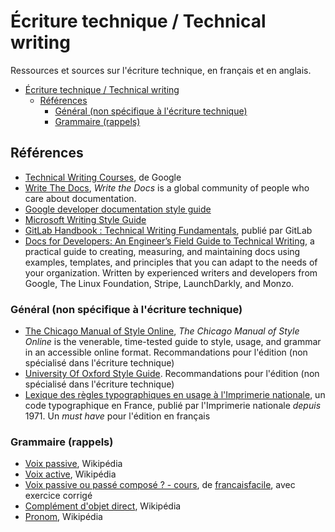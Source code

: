 # Écriture technique / Technical writing

Ressources et sources sur l'écriture technique, en français et en anglais.


- [Écriture technique / Technical writing](#écriture-technique--technical-writing)
  - [Références](#références)
    - [Général (non spécifique à l'écriture technique)](#général-non-spécifique-à-lécriture-technique)
    - [Grammaire (rappels)](#grammaire-rappels)


## Références

- [Technical Writing Courses](https://developers.google.com/tech-writing), de Google
- [Write The Docs](https://www.writethedocs.org/), *Write the Docs* is a global community of people who care about documentation.
- [Google developer documentation style guide](https://developers.google.com/style) 
- [Microsoft Writing Style Guide](https://learn.microsoft.com/en-us/style-guide/welcome/)
- [GitLab Handbook : Technical Writing Fundamentals](https://handbook.gitlab.com/handbook/product/ux/technical-writing/fundamentals/), publié par GitLab
- [Docs for Developers: An Engineer’s Field Guide to Technical Writing](https://docsfordevelopers.com/), a practical guide to creating, measuring, and maintaining docs using examples, templates, and principles that you can adapt to the needs of your organization. Written by experienced writers and developers from Google, The Linux Foundation, Stripe, LaunchDarkly, and Monzo.

### Général (non spécifique à l'écriture technique)

- [The Chicago Manual of Style Online](https://www.chicagomanualofstyle.org/home.html), *The Chicago Manual of Style Online* is the venerable, time-tested guide to style, usage, and grammar in an accessible online format. Recommandations pour l'édition (non spécialisé dans l'écriture technique)
- [University Of Oxford Style Guide](https://www.ox.ac.uk/sites/files/oxford/media_wysiwyg/University%20of%20Oxford%20Style%20Guide.pdf). Recommandations pour l'édition (non spécialisé dans l'écriture technique)
- [Lexique des règles typographiques en usage à l'Imprimerie nationale](https://les-unpertinents.fr/Manuscrits/Lexique%20des%20r%C3%A8gles%20typographiques%20en%20usage%20%C3%A0%20l%27Imprimerie%20nationale2.pdf), un code typographique en France, publié par l'Imprimerie nationale *depuis* 1971. Un *must have* pour l'édition en français

### Grammaire (rappels)

- [Voix passive](https://fr.wikipedia.org/wiki/Voix_passive), Wikipédia
- [Voix active](https://fr.wikipedia.org/wiki/Voix_active), Wikipédia
- [Voix passive ou passé composé ? - cours](https://www.francaisfacile.com/exercices/exercice-francais-2/exercice-francais-123170.php), de [francaisfacile](https://www.francaisfacile.com), avec exercice corrigé
- [Complément d'objet direct](https://fr.wikipedia.org/wiki/Compl%C3%A9ment_d%27objet_direct), Wikipédia
- [Pronom](https://fr.wikipedia.org/wiki/Pronom), Wikipédia